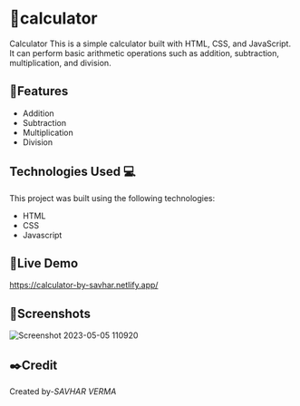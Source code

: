 # 🧮calculator
Calculator This is a simple calculator built with HTML, CSS, and JavaScript. It can perform basic arithmetic operations such as addition, subtraction, multiplication, and division.

## 🔑Features
- Addition
- Subtraction
- Multiplication
- Division

## Technologies Used 💻
This project was built using the following technologies:

- HTML
- CSS
- Javascript

## 🔗Live Demo
https://calculator-by-savhar.netlify.app/

## 📸Screenshots
![Screenshot 2023-05-05 110920](https://user-images.githubusercontent.com/128722563/236384477-ef6c89fb-5e39-4d4b-947c-59245361851a.png)

## ✒️Credit
Created by-*SAVHAR VERMA*
